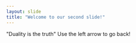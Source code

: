 ```yaml
---
layout: slide
title: "Welcome to our second slide!"
---
```

"Duality is the truth"
Use the left arrow to go back!
